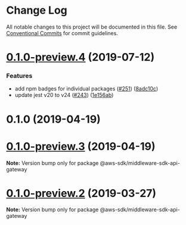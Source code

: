 # Change Log

All notable changes to this project will be documented in this file.
See [Conventional Commits](https://conventionalcommits.org) for commit guidelines.

# [0.1.0-preview.4](https://github.com/aws/aws-sdk-js-v3/compare/@aws-sdk/middleware-sdk-api-gateway@0.1.0-preview.2...@aws-sdk/middleware-sdk-api-gateway@0.1.0-preview.4) (2019-07-12)

### Features

- add npm badges for individual packages ([#251](https://github.com/aws/aws-sdk-js-v3/issues/251)) ([8adc10c](https://github.com/aws/aws-sdk-js-v3/commit/8adc10c))
- update jest v20 to v24 ([#243](https://github.com/aws/aws-sdk-js-v3/issues/243)) ([1e156ab](https://github.com/aws/aws-sdk-js-v3/commit/1e156ab))

# 0.1.0 (2019-04-19)

# [0.1.0-preview.3](https://github.com/aws/aws-sdk-js-v3/compare/@aws-sdk/middleware-sdk-api-gateway@0.1.0-preview.2...@aws-sdk/middleware-sdk-api-gateway@0.1.0-preview.3) (2019-04-19)

**Note:** Version bump only for package @aws-sdk/middleware-sdk-api-gateway

# [0.1.0-preview.2](https://github.com/aws/aws-sdk-js-v3/compare/@aws-sdk/middleware-sdk-api-gateway@0.1.0-preview.1...@aws-sdk/middleware-sdk-api-gateway@0.1.0-preview.2) (2019-03-27)

**Note:** Version bump only for package @aws-sdk/middleware-sdk-api-gateway
